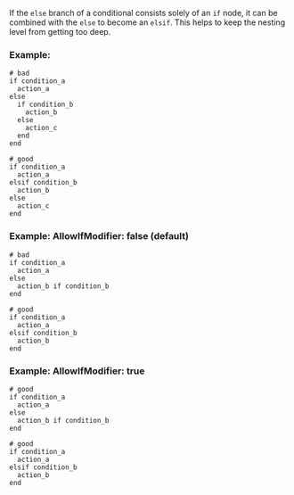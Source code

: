If the `else` branch of a conditional consists solely of an `if` node,
it can be combined with the `else` to become an `elsif`.
This helps to keep the nesting level from getting too deep.

### Example:
    # bad
    if condition_a
      action_a
    else
      if condition_b
        action_b
      else
        action_c
      end
    end

    # good
    if condition_a
      action_a
    elsif condition_b
      action_b
    else
      action_c
    end

### Example: AllowIfModifier: false (default)
    # bad
    if condition_a
      action_a
    else
      action_b if condition_b
    end

    # good
    if condition_a
      action_a
    elsif condition_b
      action_b
    end

### Example: AllowIfModifier: true
    # good
    if condition_a
      action_a
    else
      action_b if condition_b
    end

    # good
    if condition_a
      action_a
    elsif condition_b
      action_b
    end
